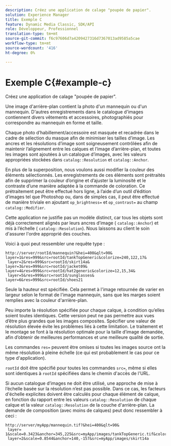 ```yaml
---
description: Créez une application de calage "poupée de papier".
solution: Experience Manager
title: Exemple C
feature: Dynamic Media Classic, SDK/API
role: Développeur, Professionnel
translation-type: tm+mt
source-git-commit: f6c97606d7a4209427316d7367013ad9585a5cae
workflow-type: tm+mt
source-wordcount: '416'
ht-degree: 0%

---
```



# Exemple C{#example-c}

Créez une application de calage &quot;poupée de papier&quot;.

Une image d&#39;arrière-plan contient la photo d&#39;un mannequin ou d&#39;un mannequin. D&#39;autres enregistrements dans le catalogue d&#39;images contiennent divers vêtements et accessoires, photographiés pour correspondre au mannequin en forme et taille.

Chaque photo d’habillement/accessoire est masquée et recadrée dans le cadre de sélection du masque afin de minimiser les tailles d’image. Les ancres et les résolutions d’image sont soigneusement contrôlées afin de maintenir l’alignement entre les calques et l’image d’arrière-plan, et toutes les images sont ajoutées à un catalogue d’images, avec les valeurs appropriées stockées dans `catalog::Resolution` et `catalog::Anchor`.

En plus de la superposition, nous voulons aussi modifier la couleur des éléments sélectionnés. Les enregistrements de ces éléments sont prétraités afin de supprimer la couleur d’origine et d’ajuster la luminosité et le contraste d’une manière adaptée à la commande de coloration. Ce prétraitement peut être effectué hors ligne, à l’aide d’un outil d’édition d’images tel que Photoshop ou, dans de simples cas, il peut être effectué de manière triviale en ajoutant `op_brightness=` et `op_contrast=` au champ `catalog::Modifier`.

Cette application ne justifie pas un modèle distinct, car tous les objets sont déjà correctement alignés par leurs ancres d’image ( `catalog::Anchor`) et mis à l’échelle ( `catalog::Resolution`). Nous laissons au client le soin d&#39;assurer l&#39;ordre approprié des couches.

Voici à quoi peut ressembler une requête type :

```
http://server/rootId/mannequin?&hei=400&qlt=90&
layer=1&res=999&src=rootId/tankTopGeneric&colorize=240,122,17&
 layer=2&res=999&src=rootId/skirt14a&
layer=3&res=999&src=rootId/jacket09&
layer=4&res=999&src=rootId/hat2generic&colorize=12,15,34&
 layer=5&res=999&src=rootId/sunglasses&
layer=6&res=999&src=rootId/shoes21
```

Seule la hauteur est spécifiée. Cela permet à l&#39;image retournée de varier en largeur selon le format de l&#39;image mannequin, sans que les marges soient remplies avec la couleur d&#39;arrière-plan.

Peu importe la résolution spécifiée pour chaque calque, à condition qu’elles soient toutes identiques. Cette version peut ne pas permettre aux vues d’être plus grandes que les images composites. Spécifier une valeur de résolution élevée évite les problèmes liés à cette limitation. Le traitement et le montage se font à la résolution optimale pour la taille d’image demandée, afin d’obtenir de meilleures performances et une meilleure qualité de sortie.

Les commandes `res=` peuvent être omises si toutes les images source ont la même résolution à pleine échelle (ce qui est probablement le cas pour ce type d&#39;application).

`rootId` doit être spécifié pour toutes les commandes `src=`, même si elles sont identiques à `rootId` spécifiées dans le chemin d&#39;accès de l&#39;URL.

Si aucun catalogue d’images ne doit être utilisé, une approche de mise à l’échelle basée sur la résolution n’est pas possible. Dans ce cas, les facteurs d&#39;échelle explicites doivent être calculés pour chaque élément de calque, en fonction du rapport entre les valeurs `catalog::Resolution` de chaque calque et la valeur `catalog::Resolution` de la couche d&#39;arrière-plan. La demande de composition (avec moins de calques) peut donc ressembler à ceci :

```
http://server/myApp/mannequin.tif?&hei=400&qlt=90&
 layer= 1&scale=0.3423&anchor=345,225&src=myApp/images/tankTopGeneric.tif&colorize=240,122,17&
 layer=2&scale=0.8544&anchor=140,-157&src=myApp/images/skirt14a
```

